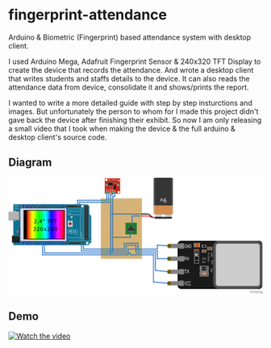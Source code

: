 # fingerprint-attendance
Arduino &amp; Biometric (Fingerprint) based attendance system with desktop client.

I used Arduino Mega, Adafruit Fingerprint Sensor & 240x320 TFT Display to create the device that records the attendance. And wrote a desktop client that writes students and staffs details to the device. It can also reads the attendance data from device, consolidate it and shows/prints the report.

I wanted to write a more detailed guide with step by step insturctions and images. But unfortunately the person to whom for I made this project didn't gave back the device after finishing their exhibit. So now I am only releasing a small video that I took when making the device & the full arduino & desktop client's source code.

## Diagram
![circuit-diagram](./diagram.png)

## Demo
[![Watch the video](https://img.youtube.com/vi/BcBKZeoy-XA/maxresdefault.jpg)](https://youtu.be/BcBKZeoy-XA)
